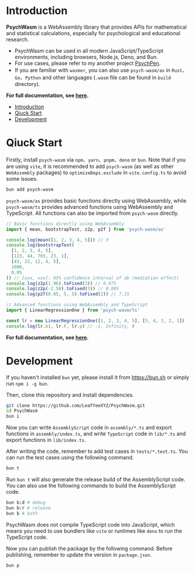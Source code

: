 # Introduction

**PsychWasm** is a WebAssembly library that provides APIs for mathematical and statistical calculations, especially for psychological and educational research.

- PsychWasm can be used in all modern JavaScript/TypeScript environments, including browsers, Node.js, Deno, and Bun.
- For use cases, please refer to my another project [PsychPen](https://github.com/LeafYeeXYZ/PsychPen).
- If you are familiar with `wasmer`, you can also use `psych-wasm/as` in `Rust`、`Go`、`Python` and other languages (`.wasm` file can be found in `build` directory).

**For full documentation, see [here](https://wasm.leafyee.xyz/).**

- [Introduction](#introduction)
- [Qiuck Start](#qiuck-start)
- [Development](#development)

# Qiuck Start

Firstly, install `psych-wasm` via `npm`、`yarn`、`pnpm`、`deno` or `bun`. Note that if you are using `vite`, it is recommended to add `psych-wasm` (as well as other `WebAssembly` packages) to `optimizeDeps.exclude` in `vite.config.ts` to avoid some issues.

```bash
bun add psych-wasm
```

`psych-wasm/as` provides basic functions directly using WebAssembly, while `psych-wasm/ts` provides advanced functions using WebAssembly and TypeScript. All functions can also be imported from `psych-wasm` directly.

```typescript
// Basic functions directly using WebAssembly
import { mean, bootstrapTest, z2p, p2f } from 'psych-wasm/as'

console.log(mean([1, 2, 3, 4, 5])) // 3
console.log(bootstrapTest(
  [1, 2, 3, 4, 5],
  [123, 44, 765, 23, 1],
  [43, 23, 12, 4, 5],
  1000,
  0.05
)) // [xxx, xxx]: 95% confidence interval of ab (mediation effect)
console.log(z2p(1.96).toFixed(3)) // 0.975
console.log(z2p(-2.58).toFixed(3)) // 0.005
console.log(p2f(0.05, 5, 5).toFixed(2)) // 7.15
```

```typescript
// Advanced functions using WebAssembly and TypeScript
import { LinearRegressionOne } from 'psych-wasm/ts'

const lr = new LinearRegressionOne([1, 2, 3, 4, 5], [5, 4, 3, 2, 1])
console.log(lr.b1, lr.F, lr.p) // -1, Infinity, 0
```

**For full documentation, see [here](https://wasm.leafyee.xyz/).**

# Development

If you haven't installed `bun` yet, please install it from <https://bun.sh> or simply run `npm i -g bun`.

Then, clone this repository and install dependencies.

```bash
git clone https://github.com/LeafYeeXYZ/PsychWasm.git
cd PsychWasm
bun i
```

Now you can write `AssemblyScript` code in `assembly/*.ts` and export functions in `assembly/index.ts`, and write `TypeScript` code in `lib/*.ts` and export functions in `lib/index.ts`. 

After writing the code, remember to add test cases in `tests/*.test.ts`. You can run the test cases using the following command.

```bash
bun t
```

Run `bun t` will also generate the release build of the AssemblyScript code. You can also use the following commands to build the AssemblyScript code.

```bash
bun b:d # debug
bun b:r # release
bun b # both
```

PsychWasm does not compile TypeScript code into JavaScript, which means you need to use bundlers like `vite` or runtimes like `deno` to run the TypeScript code.

Now you can publish the package by the following command. Before publishing, remember to update the version in `package.json`.

```bash
bun p
```
